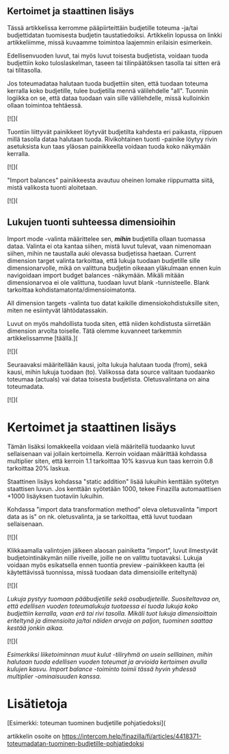 ## Kertoimet ja staattinen lisäys

Tässä artikkelissa kerromme pääpiirteittäin budjetille toteuma -ja/tai budjettidatan tuomisesta budjetin taustatiedoiksi. Artikkelin lopussa on linkki artikkeliimme, missä kuvaamme toimintoa laajemmin erilaisin esimerkein.

Edellisenvuoden luvut, tai myös luvut toisesta budjetista, voidaan tuoda budjettiin koko tuloslaskelman, taseen tai tilinpäätöksen tasolla tai sitten erä tai tilitasolla.

Jos toteumadataa halutaan tuoda budjettiin siten, että tuodaan toteuma kerralla koko budjetille, tulee budjetilla mennä välilehdelle "all". Tuonnin logiikka on se, että dataa tuodaan vain sille välilehdelle, missä kulloinkin ollaan toimintoa tehtäessä.

[![](

Tuontiin liittyvät painikkeet löytyvät budjetilta kahdesta eri paikasta, riippuen millä tasolla dataa halutaan tuoda. Rivikohtainen tuonti -painike löytyy rivin asetuksista kun taas yläosan painikkeella voidaan tuoda koko näkymään kerralla.

[![](

"Import balances" painikkeesta avautuu oheinen lomake riippumatta siitä, mistä valikosta tuonti aloitetaan.

[![](

## Lukujen tuonti suhteessa dimensioihin

Import mode -valinta määrittelee sen, ***mihin*** budjetilla ollaan tuomassa dataa. Valinta ei ota kantaa siihen, mistä luvut tulevat, vaan nimenomaan siihen, mihin ne taustalla auki olevassa budjetissa haetaan. Current dimension target valinta tarkoittaa, että lukuja tuodaan budjetille sille dimensionarvolle, mikä on valittuna budjetin oikeaan yläkulmaan ennen kuin navigoidaan import budget balances -näkymään. Mikäli mitään dimensionarvoa ei ole valittuna, tuodaan luvut blank -tunnisteelle. Blank tarkoittaa kohdistamatonta/dimensioimatonta.

All dimension targets -valinta tuo datat kaikille dimensiokohdistuksille siten, miten ne esiintyvät lähtödatassakin.

Luvut on myös mahdollista tuoda siten, että niiden kohdistusta siirretään dimension arvolta toiselle. Tätä olemme kuvanneet tarkemmin artikkelissamme [täällä.]( 

[![](

Seuraavaksi määritellään kausi, jolta lukuja halutaan tuoda (from), sekä kausi, mihin lukuja tuodaan (to). Valikossa data source valitaan tuodaanko toteumaa (actuals) vai dataa toisesta budjetista. Oletusvalintana on aina toteumadata.

[![](

# Kertoimet ja staattinen lisäys

Tämän lisäksi lomakkeella voidaan vielä määritellä tuodaanko luvut sellaisenaan vai jollain kertoimella. Kerroin voidaan määrittää kohdassa multiplier siten, että kerroin 1.1 tarkoittaa 10% kasvua kun taas kerroin 0.8 tarkoittaa 20% laskua.

Staattinen lisäys kohdassa "static addition" lisää lukuihin kenttään syötetyn staattisen luvun. Jos kenttään syötetään 1000, tekee Finazilla automaattisen +1000 lisäyksen tuotaviin lukuihin.

Kohdassa "import data transformation method" oleva oletusvalinta "import data as is" on nk. oletusvalinta, ja se tarkoittaa, että luvut tuodaan sellaisenaan.

[![](

Klikkaamalla valintojen jälkeen alaosan painiketta ”import”, luvut ilmestyvät budjetointinäkymän niille riveille, joille ne on valittu tuotavaksi. Lukuja voidaan myös esikatsella ennen tuontia preview -painikkeen kautta (ei käytettävissä tuonnissa, missä tuodaan data dimensioille eriteltynä)

[![](

*Lukuja pystyy tuomaan pääbudjetille sekä osabudjeteille. Suositeltavaa on, että edellisen vuoden toteumalukuja tuotaessa ei tuoda lukuja koko budjettiin kerralla, vaan erä tai rivi tasolla. Mikäli tuot lukuja dimensioittain eriteltynä ja dimensioita ja/tai näiden arvoja on paljon, tuominen saattaa kestää jonkin aikaa.*

[![](

*Esimerkiksi liiketoiminnan muut kulut -tiliryhmä on usein selllainen, mihin halutaan tuoda edellisen vuoden toteumat ja arvioida kertoimen avulla kulujen kasvu. Import balance -toiminto toimii tässä hyvin yhdessä multiplier -ominaisuuden kanssa.*

# Lisätietoja

[Esimerkki: toteuman tuominen budjetille pohjatiedoksi](



artikkelin osoite on https://intercom.help/finazilla/fi/articles/4418371-toteumadatan-tuominen-budjetille-pohjatiedoksi

